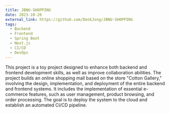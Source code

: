 ```yaml
---
title: JBNU-SHOPPING
date: 2023-10-26
external_link: https://github.com/DeokJong/JBNU-SHOPPING
tags:
  - Backend
  - Frontend
  - Spring Boot
  - Next.js
  - CI/CD
  - DevOps
---
```


This project is a toy project designed to enhance both backend and frontend development skills, as well as improve collaboration abilities. The project builds an online shopping mall based on the store "Cotton Gallery," involving the design, implementation, and deployment of the entire backend and frontend systems. It includes the implementation of essential e-commerce features, such as user management, product browsing, and order processing. The goal is to deploy the system to the cloud and establish an automated CI/CD pipeline.
